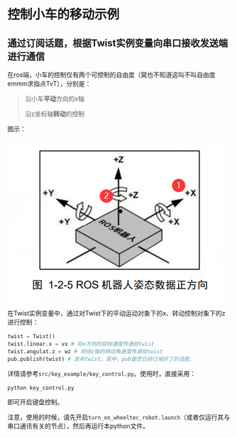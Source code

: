 # 控制小车的移动示例

## 通过订阅话题，根据Twist实例变量向串口接收发送端进行通信

在ros端，小车的控制仅有两个可控制的自由度（窝也不知道这叫不叫自由度emmm求指点TvT），分别是：

> 沿小车**平动**方向的x轴
>
> 沿z坐标轴**转动**的控制

图示：

![image-20231218191317484](key_control.assets/image-20231218191317484.png)

在Twist实例变量中，通过对Twist下的平动运动对象下的x、转动控制对象下的z进行控制：

```python
twist = Twist()
twist.linear.x = vx # 将x方向的目标速度传递给twist
twist.angulat.z = wz # 将绕z轴的转动角速度传递给twist
pub.publish(twist) # 发布twist。其中，pub是您已经订阅好了的话题。
```

详情请参考`src/key_example/key_control.py`。使用时，直接采用：

```py
python key_control.py
```

即可开启键盘控制。

注意，使用的时候，请先开启`turn_on_wheeltec_robot.launch`（或者仅运行其与串口通讯有关的节点），然后再运行本python文件。